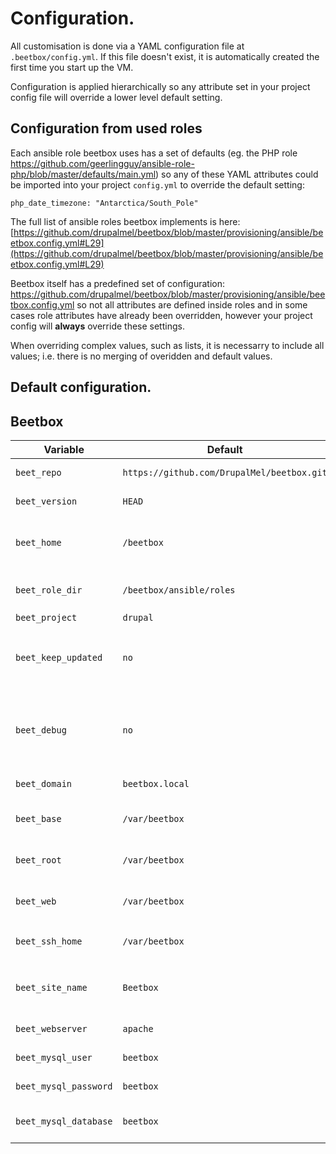 # Configuration.

All customisation is done via a YAML configuration file at `.beetbox/config.yml`. If this file doesn't exist, it is automatically created the first time you start up the VM.

Configuration is applied hierarchically so any attribute set in your project config file will override a lower level default setting.

## Configuration from used roles
Each ansible role beetbox uses has a set of defaults (eg. the PHP role  https://github.com/geerlingguy/ansible-role-php/blob/master/defaults/main.yml)
so any of these YAML attributes could be imported into your project `config.yml` to override the default setting:
```
php_date_timezone: "Antarctica/South_Pole"
```

The full list of ansible roles beetbox implements is here: [https://github.com/drupalmel/beetbox/blob/master/provisioning/ansible/beetbox.config.yml#L29](https://github.com/drupalmel/beetbox/blob/master/provisioning/ansible/beetbox.config.yml#L29)

Beetbox itself has a predefined set of configuration: https://github.com/drupalmel/beetbox/blob/master/provisioning/ansible/beetbox.config.yml
so not all attributes are defined inside roles and in some cases role attributes have already been overridden, however your project config will **always** override these settings.

When overriding complex values, such as lists, it is necessarry to include all values; i.e. there is no merging of overidden and default values.

## Default configuration.

Beetbox
-----------------
Variable | Default  | Description
--------------------- | ---------     | ----------
`beet_repo`           | `https://github.com/DrupalMel/beetbox.git` | git project URL
`beet_version`        | `HEAD` | git project version
`beet_home`           | `/beetbox` | path to beetbox repo inside VM
`beet_role_dir`       | `/beetbox/ansible/roles` | path to ansible roles inside VM
`beet_project`        | `drupal` |
`beet_keep_updated`   | `no` | update beetbox repo inside VM before provisioning
`beet_debug`          | `no` | mount ansible directory inside VM for development
`beet_domain`         | `beetbox.local` | local domain for the VM
`beet_base`           | `/var/beetbox` | project mount point inside VM
`beet_root`           | `/var/beetbox` | path to project root insdie VM
`beet_web`            | `/var/beetbox` | path to docroot inside VM
`beet_ssh_home`       | `/var/beetbox` | entry point when using `vagrant ssh`
`beet_site_name`      | `Beetbox` | name of site, used for automatic installations
`beet_webserver`      | `apache` | webserver type
`beet_mysql_user`     | `beetbox` | mysql username
`beet_mysql_password` | `beetbox` | mysql password
`beet_mysql_database` | `beetbox` | mysql database name
